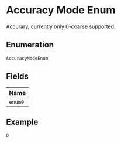 
# Accuracy Mode Enum

Accurary, currently only 0-coarse supported.

## Enumeration

`AccuracyModeEnum`

## Fields

| Name |
|  --- |
| `enum0` |

## Example

```
0
```


